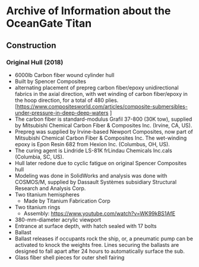 # Archive of Information about the OceanGate Titan

## Construction
### Original Hull (2018)
* 6000lb Carbon fiber wound cylinder hull
* Built by Spencer Composites
* alternating placement of prepreg carbon fiber/epoxy unidirectional fabrics in the axial direction, with wet winding of carbon fiber/epoxy in the hoop direction, for a total of 480 plies. [https://www.compositesworld.com/articles/composite-submersibles-under-pressure-in-deep-deep-waters ]
* The carbon fiber is standard-modulus Grafil 37-800 (30K tow), supplied by Mitsubishi Chemical Carbon Fiber & Composites Inc. (Irvine, CA, US). 
* Prepreg was supplied by Irvine-based Newport Composites, now part of Mitsubishi Chemical Carbon Fiber & Composites Inc. The wet-winding epoxy is Epon Resin 682 from Hexion Inc. (Columbus, OH, US). 
* The curing agent is Lindride LS-81K frLindau Chemicals Inc.cals (Columbia, SC, US).
* Hull later redone due to cyclic fatigue on original Spencer Composites hull
* Modeling was done in SolidWorks and analysis was done with COSMOS/M, supplied by Dassault Systèmes subsidiary Structural Research and Analysis Corp.
* Two titanium hemispheres
  * Made by Titanium Fabrication Corp
* Two titanium rings
  * Assembly: https://www.youtube.com/watch?v=WK99kBS1AfE
* 380-mm-diameter acrylic viewport
* Entrance at surface depth, with hatch sealed with 17 bolts
* Ballast
* Ballast releases if occupants rock the ship, or, a pneumatic pump can be activated to knock the weights free. Lines securing the ballasts are designed to fall apart after 24 hours to automatically surface the sub.
* Glass fiber shell pieces for outer shell fairing 

##

##

##

##

